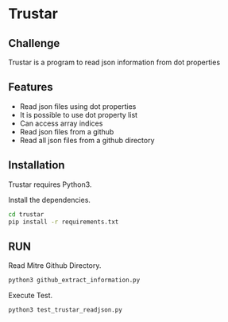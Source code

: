 # Trustar
## Challenge

Trustar is a program to read json information from dot properties

## Features

- Read json files using dot properties
- It is possible to use dot property list
- Can access array indices
- Read json files from a github
- Read all json files from a github directory


## Installation

Trustar requires Python3.

Install the dependencies.

```sh
cd trustar
pip install -r requirements.txt
```


## RUN

Read Mitre Github Directory.

```sh
python3 github_extract_information.py
```

Execute Test.

```sh
python3 test_trustar_readjson.py
```
